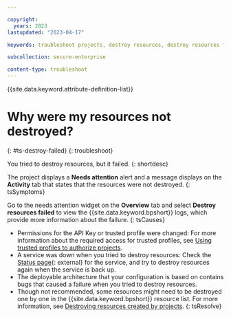 ```yaml
---

copyright:
  years: 2023
lastupdated: "2023-04-17"

keywords: troubleshoot projects, destroy resources, destroy resources failed, needs attention failure, resource failure, needs attention, failure, destroy, resources

subcollection: secure-enterprise

content-type: troubleshoot
---
```


{{site.data.keyword.attribute-definition-list}}

# Why were my resources not destroyed?
{: #ts-destroy-failed}
{: troubleshoot}

You tried to destroy resources, but it failed.
{: shortdesc}

The project displays a **Needs attention** alert and a message displays on the **Activity** tab that states that the resources were not destroyed.
{: tsSymptoms}

Go to the needs attention widget on the **Overview** tab and select **Destroy resources failed** to view the {{site.data.keyword.bpshort}} logs, which provide more information about the failure.
{: tsCauses}

* Permissions for the API Key or trusted profile were changed: For more information about the required access for trusted profiles, see [Using trusted profiles to authorize projects](/docs/secure-enterprise?topic=secure-enterprise-tp-project).
* A service was down when you tried to destroy resources: Check the [Status page](/status){: external} for the service, and try to destroy resources again when the service is back up.
* The deployable architecture that your configuration is based on contains bugs that caused a failure when you tried to destroy resources.
* Though not recommended, some resources might need to be destroyed one by one in the {{site.data.keyword.bpshort}} resource list. For more information, see [Destroying resources created by projects](/docs/secure-enterprise?topic=secure-enterprise-best-practices-projects#project-resources-destroy).
{: tsResolve}
